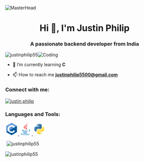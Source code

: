 ![MasterHead](https://user-images.githubusercontent.com/74038190/225813708-98b745f2-7d22-48cf-9150-083f1b00d6c9.gif)
<h1 align="center">Hi 👋, I'm Justin Philip</h1>
<h3 align="center">A passionate backend developer from India</h3>
<img align="right" alt="Coding" width="400" src="https://user-images.githubusercontent.com/74038190/238353480-219bcc70-f5dc-466b-9a60-29653d8e8433.gif">

<p align="left"> <img src="https://komarev.com/ghpvc/?username=justinphilip55&label=Profile%20views&color=0e75b6&style=flat" alt="justinphilip55" /> </p>

- 🌱 I’m currently learning **C**

- 📫 How to reach me **justinphilip5500@gmail.com**

<h3 align="left">Connect with me:</h3>
<p align="left">
<a href="https://linkedin.com/in/justin philip" target="blank"><img align="center" src="https://raw.githubusercontent.com/rahuldkjain/github-profile-readme-generator/master/src/images/icons/Social/linked-in-alt.svg" alt="justin philip" height="30" width="40" /></a>
</p>

<h3 align="left">Languages and Tools:</h3>
<p align="left"> <a href="https://www.cprogramming.com/" target="_blank" rel="noreferrer"> <img src="https://raw.githubusercontent.com/devicons/devicon/master/icons/c/c-original.svg" alt="c" width="40" height="40"/> </a> <a href="https://www.java.com" target="_blank" rel="noreferrer"> <img src="https://raw.githubusercontent.com/devicons/devicon/master/icons/java/java-original.svg" alt="java" width="40" height="40"/> </a> <a href="https://www.python.org" target="_blank" rel="noreferrer"> <img src="https://raw.githubusercontent.com/devicons/devicon/master/icons/python/python-original.svg" alt="python" width="40" height="40"/> </a> </p>

<p>&nbsp;<img align="center" src="https://github-readme-stats.vercel.app/api?username=justinphilip55&show_icons=true&locale=en" alt="justinphilip55" /></p>

<p><img align="center" src="https://github-readme-streak-stats.herokuapp.com/?user=justinphilip55&" alt="justinphilip55" /></p>
